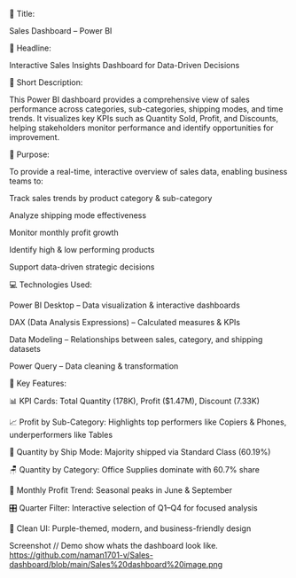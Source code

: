 📌 Title: 

Sales Dashboard – Power BI

📰 Headline:

Interactive Sales Insights Dashboard for Data-Driven Decisions

📝 Short Description:

This Power BI dashboard provides a comprehensive view of sales performance across categories, sub-categories, shipping modes, and time trends. It visualizes key KPIs such as Quantity Sold, Profit, and Discounts, helping stakeholders monitor performance and identify opportunities for improvement.

🎯 Purpose:

To provide a real-time, interactive overview of sales data, enabling business teams to:

Track sales trends by product category & sub-category

Analyze shipping mode effectiveness

Monitor monthly profit growth

Identify high & low performing products

Support data-driven strategic decisions


💻 Technologies Used:

Power BI Desktop – Data visualization & interactive dashboards

DAX (Data Analysis Expressions) – Calculated measures & KPIs

Data Modeling – Relationships between sales, category, and shipping datasets

Power Query – Data cleaning & transformation


🌟 Key Features:

📊 KPI Cards: Total Quantity (178K), Profit ($1.47M), Discount (7.33K)

📈 Profit by Sub-Category: Highlights top performers like Copiers & Phones, underperformers like Tables

🚚 Quantity by Ship Mode: Majority shipped via Standard Class (60.19%)

🪑 Quantity by Category: Office Supplies dominate with 60.7% share

📆 Monthly Profit Trend: Seasonal peaks in June & September

🎛 Quarter Filter: Interactive selection of Q1–Q4 for focused analysis

🎨 Clean UI: Purple-themed, modern, and business-friendly design

Screenshot // Demo
show whats the dashboard look like.
https://github.com/naman1701-v/Sales-dashboard/blob/main/Sales%20dashboard%20image.png
